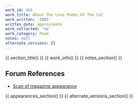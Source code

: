 ```yaml
---
work_id: 465
work_title: About The Love Poems Of The Cat
work_written: '1985'
written_date: approximate
work_collected: 'no'
work_category: Poem
notes: null
alternate_versions: []
---
```


{{ section_title() }}
{{ work_info() }}
{{ notes_section() }}
## Forum References
- [Scan of magazine appearance](https://bukowskiforum.com/threads/oro-madre-vol-2-no-1.12062/)

{{ appearances_section() }}
{{ alternate_versions_section() }}